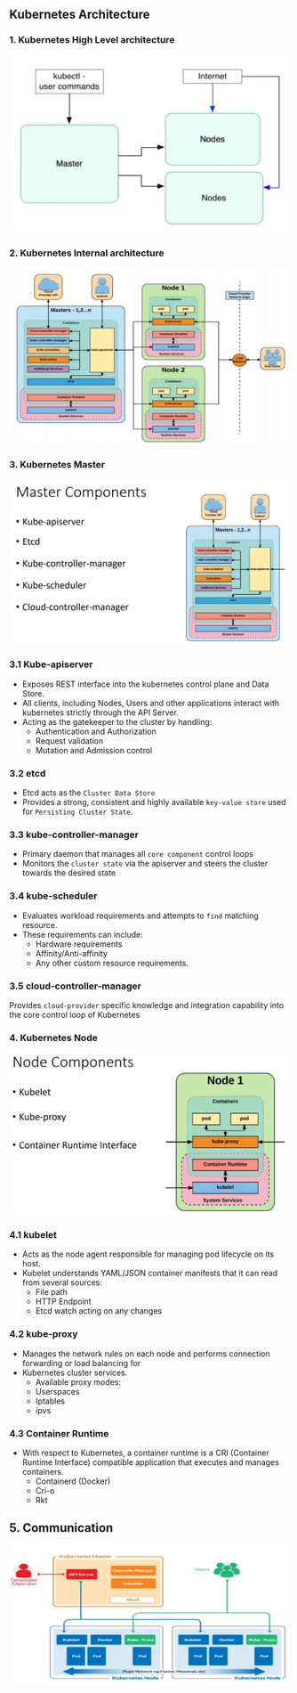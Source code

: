 ## Kubernetes Architecture

### 1. Kubernetes High Level architecture
![](image/kube_high_level.png)

### 2. Kubernetes Internal architecture
![](image/kube_architecture.png)

### 3. Kubernetes Master
![](image/kube_master.png)

### 3.1 Kube-apiserver
- Exposes REST interface into the
kubernetes control plane and Data
Store.
- All clients, including Nodes, Users
and other applications interact with
kubernetes strictly through the API
Server.
- Acting as the gatekeeper to the
cluster by handling:
    - Authentication and Authorization
    - Request validation
    - Mutation and Admission control

### 3.2 etcd
- Etcd acts as the `Cluster Data Store`
- Provides a strong, consistent and highly available `key-value store` used for `Persisting Cluster State`.

### 3.3 kube-controller-manager
- Primary daemon that manages all `core component` control loops
- Monitors the `cluster state` via the apiserver and steers the cluster towards the desired state

### 3.4 kube-scheduler
- Evaluates workload requirements and attempts to `find` matching resource.
- These requirements can include:
    - Hardware requirements
    - Affinity/Anti-affinity
    - Any other custom resource requirements.

### 3.5 cloud-controller-manager
Provides `cloud-provider` specific knowledge and integration capability into the core control loop of Kubernetes

### 4. Kubernetes Node
![](image/kube_node.png)

### 4.1 kubelet
- Acts as the node agent responsible for managing pod lifecycle on its host.
- Kubelet understands YAML/JSON container manifests that it can read from several sources:
    - File path
    - HTTP Endpoint
    - Etcd watch acting on any changes
### 4.2 kube-proxy
- Manages the network rules on each node and performs connection forwarding or load balancing for
- Kubernetes cluster services.
    - Available proxy modes:
    - Userspaces
    - Iptables
    - ipvs
### 4.3 Container Runtime
- With respect to Kubernetes, a container runtime is a CRI (Container Runtime Interface) compatible application that
executes and manages containers.
    - Containerd (Docker)
    - Cri-o
    - Rkt
## 5. Communication
![](image/kube_node_communication.png)